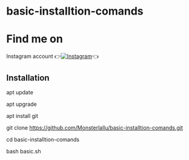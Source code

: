 # basic-installtion-comands

# Find me on 

Instagram account
👉[![Instagram  ](https://img.shields.io/badge/INSTAGRAM-FOLLOW-red?style=for-the-badge&logo=instagram)](https://instagram.com/monster_lallu_?utm_medium=copy_link)👈

## Installation

apt update

apt upgrade

apt install git

git clone https://github.com/Monsterlallu/basic-installtion-comands.git

cd basic-installtion-comands

bash basic.sh
